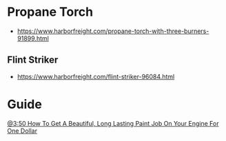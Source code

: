 # Propane Torch
- https://www.harborfreight.com/propane-torch-with-three-burners-91899.html
## Flint Striker
- https://www.harborfreight.com/flint-striker-96084.html


# Guide
[@3:50 How To Get A Beautiful, Long Lasting Paint Job On Your Engine For One Dollar](https://youtu.be/syyJEaxHEck?t=230)
